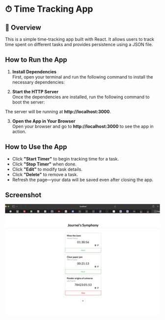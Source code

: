 # ⏱ Time Tracking App  

## 📖 Overview  
This is a simple time-tracking app built with React. It allows users to track time spent on different tasks and provides persistence using a JSON file.  

## How to Run the App

1. **Install Dependencies**  
   First, open your terminal and run the following command to install the necessary dependencies:


2. **Start the HTTP Server**  
Once the dependencies are installed, run the following command to boot the server:


The server will be running at **http://localhost:3000**.

3. **Open the App in Your Browser**  
Open your browser and go to **http://localhost:3000** to see the app in action.

## How to Use the App
- Click **"Start Timer"** to begin tracking time for a task.
- Click **"Stop Timer"** when done.
- Click **"Edit"** to modify task details.
- Click **"Delete"** to remove a task.
- Refresh the page—your data will be saved even after closing the app.

## Screenshot  
![App Screenshot](./Screenshot.png)
